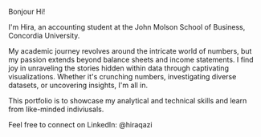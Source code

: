 Bonjour Hi! 

I'm Hira, an accounting student at the John Molson School of Business, Concordia University.

My academic journey revolves around the intricate world of numbers, but my passion extends beyond balance sheets and income statements. I find joy in unraveling the stories hidden within data through captivating visualizations. Whether it's crunching numbers, investigating diverse datasets, or uncovering insights, I'm all in.

This portfolio is to showcase my analytical and technical skills and learn from like-minded indiviusals. 

Feel free to connect on LinkedIn: @hiraqazi 
